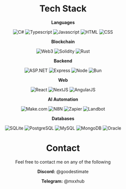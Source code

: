 <div align="center">
<h1>Tech Stack</h1>

**Languages**

  <div>
    
   ![C#](https://img.shields.io/badge/C%23-512BD4?style=for-the-badge&logo=.NET&logoColor=white)
   ![Typescript](https://img.shields.io/badge/TypeScript-3178C6?style=for-the-badge&logo=typescript&logoColor=white)
   ![Javascript](https://img.shields.io/badge/Javascript-F7DF1E?style=for-the-badge&logo=javascript&logoColor=white)
   ![HTML](https://img.shields.io/badge/HTML-E34F26?style=for-the-badge&logo=html5&logoColor=white)
   ![CSS](https://img.shields.io/badge/CSS-663399?style=for-the-badge&logo=css&logoColor=white)

  </div>
  
  **Blockchain**
  <div>
    
   
   ![Web3](https://img.shields.io/badge/Web3-F7DF1E?style=for-the-badge&logoColor=white)
   ![Solidity](https://img.shields.io/badge/solidity-47A248?style=for-the-badge&logo=solidity&logoColor=white)
   ![Rust](https://img.shields.io/badge/rust-green?style=for-the-badge&logo=rust&logoColor=white)
   
  </div>

**Backend**

  <div>
    
   ![ASP.NET](https://img.shields.io/badge/ASP.NET-512BD4?style=for-the-badge&logo=.NET&logoColor=white)
   ![Express](https://img.shields.io/badge/Express-000000?style=for-the-badge&logo=express&logoColor=white)
   ![Node](https://img.shields.io/badge/Node-greenyellow?style=for-the-badge)
   ![Bun](https://img.shields.io/badge/Bun-512BD4?style=for-the-badge&logo=bun&logoColor=white)
   
  </div>

**Web**

  <div>
    
   ![React](https://img.shields.io/badge/React-61DAFB?style=for-the-badge&logo=react&logoColor=white)
   ![NextJS](https://img.shields.io/badge/NextJS-000000?style=for-the-badge&logo=next.js&logoColor=white)
   ![AngularJS](https://img.shields.io/badge/Angular-61DAFB?style=for-the-badge&logo=angular&logoColor=white)
   
  </div>

  **AI Automation**

  <div>
    
   ![Make.com](https://img.shields.io/badge/Make-47A248?style=for-the-badge)
   ![N8N](https://img.shields.io/badge/n8n-61DAFB?style=for-the-badge)
   ![Zapier](https://img.shields.io/badge/Zapier-512BD4?style=for-the-badge)
   ![Landbot](https://img.shields.io/badge/Landbot-512BD4?style=for-the-badge)
   
  </div>

**Databases**

  <div>
    
   ![SQLite](https://img.shields.io/badge/SQLite-003B57?style=for-the-badge&logo=sqlite&logoColor=white)
   ![PostgreSQL](https://img.shields.io/badge/PostgreSQL-4169E1?style=for-the-badge&logo=postgresql&logoColor=white)
   ![MySQL](https://img.shields.io/badge/MySQL-4479A1?style=for-the-badge&logo=mysql&logoColor=white)
   ![MongoDB](https://img.shields.io/badge/MongoDB-47A248?style=for-the-badge&logo=mongodb&logoColor=white)
   ![Oracle](https://img.shields.io/badge/Oracle-47A248?style=for-the-badge)
   
  </div>

  <h1>Contact</h1>

Feel free to contact me on any of the following

  <div>
    
   **Discord:** @goodestimate
   
   **Telegram:** @mxxhub
   
  </div>
</div>
